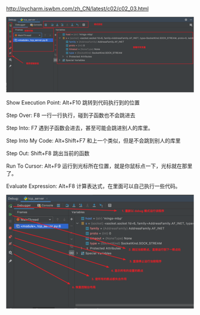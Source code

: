 http://pycharm.iswbm.com/zh_CN/latest/c02/c02_03.html

![image2](images/20200823140008.png)

Show Execution Point: Alt+F10 跳转到代码执行到的位置

Step Over: F8 一行一行执行，碰到子函数也不会跳进去

Step Into: F7 遇到子函数会进去，甚至可能会跳进别人的库里。

Step Into My Code: Alt+Shift+F7 和上一个类似，但是不会跳到别人的库里

Step Out: Shift+F8 跳出当前的函数

Run To Cursor: Alt+F9 运行到光标所在位置，就是你鼠标点一下，光标就在那里了。

Evaluate Expression: Alt+F8 计算表达式，在里面可以自己执行一些代码。

![image4](images/20200823143535.png)

